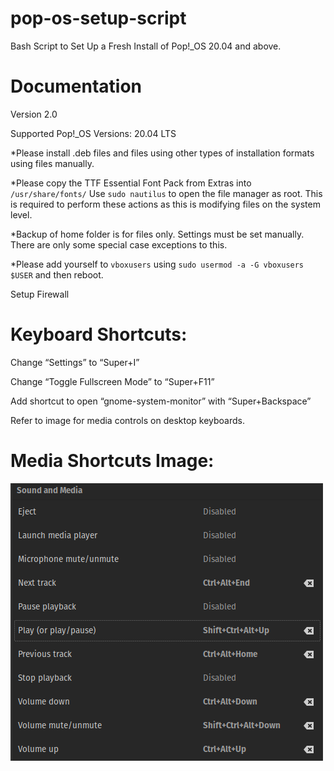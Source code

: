 # pop-os-setup-script
Bash Script to Set Up a Fresh Install of Pop!_OS 20.04 and above.


# Documentation

Version 2.0

Supported Pop!_OS Versions: 20.04 LTS

*Please install .deb files and files using other types of installation formats using files manually.

*Please copy the TTF Essential Font Pack from Extras into `/usr/share/fonts/` Use `sudo nautilus` to open the file manager as root. This is required to perform these actions as this is modifying files on the system level.

*Backup of home folder is for files only. Settings must be set manually. There are only some special case exceptions to this.

*Please add yourself to `vboxusers` using `sudo usermod -a -G vboxusers $USER` and then reboot.

Setup Firewall


# Keyboard Shortcuts:

Change “Settings” to “Super+I”

Change “Toggle Fullscreen Mode” to “Super+F11”

Add shortcut to open “gnome-system-monitor” with “Super+Backspace”

Refer to image for media controls on desktop keyboards.


# Media Shortcuts Image:
![Error](https://raw.githubusercontent.com/TechnologyMan101/pop-os-setup-script/master/Media_Shortcuts_Desktop.png)
